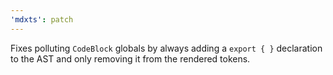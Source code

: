 ```yaml
---
'mdxts': patch
---
```


Fixes polluting `CodeBlock` globals by always adding a `export { }` declaration to the AST and only removing it from the rendered tokens.
